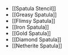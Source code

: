 - [[Spatula Stencil]]
- [[Greasy Spatula]]
- [[Flimsy Spatula]]
- [[Iron Spatula]]
- [[Gold Spatula]]
- [[Diamond Spatula]]
- [[Netherite Spatula]]
